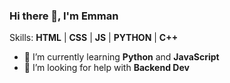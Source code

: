 ### Hi there 👋, I'm Emman

Skills: **HTML** | **CSS** | **JS** | **PYTHON** | **C++**

- 🌱 I’m currently learning **Python** and **JavaScript** 
- 🤔 I’m looking for help with **Backend Dev** 
